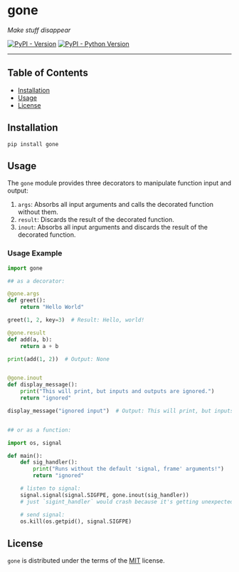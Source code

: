 # gone
_Make stuff disappear_

[![PyPI - Version](https://img.shields.io/pypi/v/gone.svg)](https://pypi.org/project/gone)
[![PyPI - Python Version](https://img.shields.io/pypi/pyversions/gone.svg)](https://pypi.org/project/gone)

-----

## Table of Contents

- [Installation](#installation)
- [Usage](#usage)
- [License](#license)

## Installation

```console
pip install gone
```

## Usage

The `gone` module provides three decorators to manipulate function input and output:

1. `args`: Absorbs all input arguments and calls the decorated function without them.
2. `result`: Discards the result of the decorated function.
3. `inout`: Absorbs all input arguments and discards the result of the decorated function.

### Usage Example

```python
import gone

## as a decorator:

@gone.args
def greet():
    return "Hello World"

greet(1, 2, key=3)  # Result: Hello, world!

@gone.result
def add(a, b):
    return a + b

print(add(1, 2))  # Output: None


@gone.inout
def display_message():
    print("This will print, but inputs and outputs are ignored.")
    return "ignored"

display_message("ignored input")  # Output: This will print, but inputs and outputs are ignored; Returns: None


## or as a function:

import os, signal

def main():
    def sig_handler():
        print("Runs without the default 'signal, frame' arguments!")
        return "ignored"

    # listen to signal:
    signal.signal(signal.SIGFPE, gone.inout(sig_handler))
    # just `sigint_handler` would crash because it's getting unexpected args

    # send signal:
    os.kill(os.getpid(), signal.SIGFPE)

```

## License

`gone` is distributed under the terms of the [MIT](https://spdx.org/licenses/MIT.html) license.
